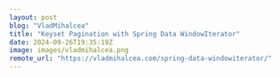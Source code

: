 ```yaml
---
layout: post
blog: "VladMihalcea"
title: "Keyset Pagination with Spring Data WindowIterator"
date: 2024-09-26T19:35:19Z
image: images/vladmihalcea.png
remote_url: "https://vladmihalcea.com/spring-data-windowiterator/"
---
```


